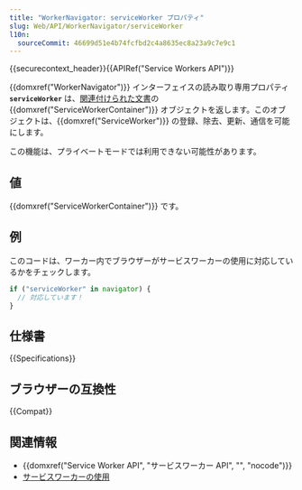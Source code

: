 ```yaml
---
title: "WorkerNavigator: serviceWorker プロパティ"
slug: Web/API/WorkerNavigator/serviceWorker
l10n:
  sourceCommit: 46699d51e4b74fcfbd2c4a8635ec8a23a9c7e9c1
---
```


{{securecontext_header}}{{APIRef("Service Workers API")}}

{{domxref("WorkerNavigator")}} インターフェイスの読み取り専用プロパティ  **`serviceWorker`** は、[関連付けられた文書](https://html.spec.whatwg.org/multipage/browsers.html#concept-document-window)の {{domxref("ServiceWorkerContainer")}} オブジェクトを返します。このオブジェクトは、{{domxref("ServiceWorker")}} の登録、除去、更新、通信を可能にします。

この機能は、プライベートモードでは利用できない可能性があります。

## 値

{{domxref("ServiceWorkerContainer")}} です。

## 例

このコードは、ワーカー内でブラウザーがサービスワーカーの使用に対応しているかをチェックします。

```js
if ("serviceWorker" in navigator) {
  // 対応しています！
}
```

## 仕様書

{{Specifications}}

## ブラウザーの互換性

{{Compat}}

## 関連情報

- {{domxref("Service Worker API", "サービスワーカー API", "", "nocode")}}
- [サービスワーカーの使用](/ja/docs/Web/API/Service_Worker_API/Using_Service_Workers)
